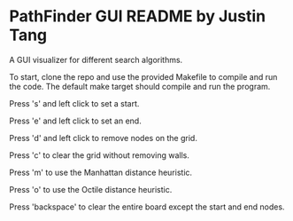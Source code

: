 # PathFinder GUI README by Justin Tang

A GUI visualizer for different search algorithms.

To start, clone the repo and use the provided Makefile to compile and run the
code. The default make target should compile and run the program.

Press 's' and left click to set a start.

Press 'e' and left click to set an end.

Press 'd' and left click to remove nodes on the grid.

Press 'c' to clear the grid without removing walls.

Press 'm' to use the Manhattan distance heuristic.

Press 'o' to use the Octile distance heuristic.

Press 'backspace' to clear the entire board except the start and end nodes.
